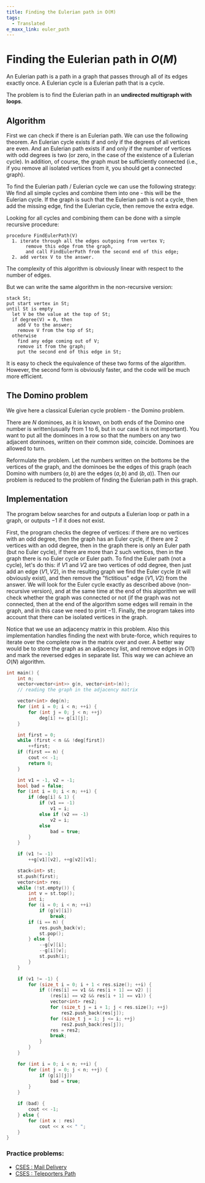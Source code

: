 ```yaml
---
title: Finding the Eulerian path in O(M)
tags:
  - Translated
e_maxx_link: euler_path
---
```

# Finding the Eulerian path in $O(M)$

An Eulerian path is a path in a graph that passes through all of its edges exactly once.
A Eulerian cycle is a Eulerian path that is a cycle.

The problem is to find the Eulerian path in an **undirected multigraph with loops**.

## Algorithm

First we can check if there is an Eulerian path.
We can use the following theorem. An Eulerian cycle exists if and only if the degrees of all vertices are even.
And an Eulerian path exists if and only if the number of vertices with odd degrees is two (or zero, in the case of the existence of a Eulerian cycle).
In addition, of course, the graph must be sufficiently connected (i.e., if you remove all isolated vertices from it, you should get a connected graph).

To find the Eulerian path / Eulerian cycle we can use the following strategy:
We find all simple cycles and combine them into one - this will be the Eulerian cycle.
If the graph is such that the Eulerian path is not a cycle, then add the missing edge, find the Eulerian cycle, then remove the extra edge.

Looking for all cycles and combining them can be done with a simple recursive procedure:

```nohighlight
procedure FindEulerPath(V)
  1. iterate through all the edges outgoing from vertex V;
       remove this edge from the graph,
       and call FindEulerPath from the second end of this edge;
  2. add vertex V to the answer.
```

The complexity of this algorithm is obviously linear with respect to the number of edges.

But we can write the same algorithm in the non-recursive version:

```nohighlight
stack St;
put start vertex in St;
until St is empty
  let V be the value at the top of St;
  if degree(V) = 0, then
    add V to the answer;
    remove V from the top of St;
  otherwise
    find any edge coming out of V;
    remove it from the graph;
    put the second end of this edge in St;
```

It is easy to check the equivalence of these two forms of the algorithm. However, the second form is obviously faster, and the code will be much more efficient.

## The Domino problem

We give here a classical Eulerian cycle problem - the Domino problem.

There are $N$ dominoes, as it is known, on both ends of the Domino one number is written(usually from 1 to 6, but in our case it is not important). You want to put all the dominoes in a row so that the numbers on any two adjacent dominoes, written on their common side, coincide. Dominoes are allowed to turn.

Reformulate the problem. Let the numbers written on the bottoms be the vertices of the graph, and the dominoes be the edges of this graph (each Domino with numbers $(a,b)$ are the edges $(a,b)$ and $(b, a)$). Then our problem is reduced to the problem of finding the Eulerian path in this graph.

## Implementation

The program below searches for and outputs a Eulerian loop or path in a graph, or outputs $-1$ if it does not exist.

First, the program checks the degree of vertices: if there are no vertices with an odd degree, then the graph has an Euler cycle, if there are $2$ vertices with an odd degree, then in the graph there is only an Euler path (but no Euler cycle), if there are more than $2$ such vertices, then in the graph there is no Euler cycle or Euler path.
To find the Euler path (not a cycle), let's do this: if $V1$ and $V2$ are two vertices of odd degree, then just add an edge $(V1, V2)$, in the resulting graph we find the Euler cycle (it will obviously exist), and then remove the "fictitious" edge $(V1, V2)$ from the answer.
We will look for the Euler cycle exactly as described above (non-recursive version), and at the same time at the end of this algorithm we will check whether the graph was connected or not (if the graph was not connected, then at the end of the algorithm some edges will remain in the graph, and in this case we need to print $-1$).
Finally, the program takes into account that there can be isolated vertices in the graph.

Notice that we use an adjacency matrix in this problem.
Also this implementation handles finding the next with brute-force, which requires to iterate over the complete row in the matrix over and over.
A better way would be to store the graph as an adjacency list, and remove edges in $O(1)$ and mark the reversed edges in separate list.
This way we can achieve an $O(N)$ algorithm.

```cpp
int main() {
    int n;
    vector<vector<int>> g(n, vector<int>(n));
    // reading the graph in the adjacency matrix

    vector<int> deg(n);
    for (int i = 0; i < n; ++i) {
        for (int j = 0; j < n; ++j)
            deg[i] += g[i][j];
    }

    int first = 0;
    while (first < n && !deg[first])
        ++first;
    if (first == n) {
        cout << -1;
        return 0;
    }

    int v1 = -1, v2 = -1;
    bool bad = false;
    for (int i = 0; i < n; ++i) {
        if (deg[i] & 1) {
            if (v1 == -1)
                v1 = i;
            else if (v2 == -1)
                v2 = i;
            else
                bad = true;
        }
    }

    if (v1 != -1)
        ++g[v1][v2], ++g[v2][v1];

    stack<int> st;
    st.push(first);
    vector<int> res;
    while (!st.empty()) {
        int v = st.top();
        int i;
        for (i = 0; i < n; ++i)
            if (g[v][i])
                break;
        if (i == n) {
            res.push_back(v);
            st.pop();
        } else {
            --g[v][i];
            --g[i][v];
            st.push(i);
        }
    }

    if (v1 != -1) {
        for (size_t i = 0; i + 1 < res.size(); ++i) {
            if ((res[i] == v1 && res[i + 1] == v2) ||
                (res[i] == v2 && res[i + 1] == v1)) {
                vector<int> res2;
                for (size_t j = i + 1; j < res.size(); ++j)
                    res2.push_back(res[j]);
                for (size_t j = 1; j <= i; ++j)
                    res2.push_back(res[j]);
                res = res2;
                break;
            }
        }
    }

    for (int i = 0; i < n; ++i) {
        for (int j = 0; j < n; ++j) {
            if (g[i][j])
                bad = true;
        }
    }

    if (bad) {
        cout << -1;
    } else {
        for (int x : res)
            cout << x << " ";
    }
}
```
### Practice problems:

- [CSES : Mail Delivery](https://cses.fi/problemset/task/1691)
- [CSES : Teleporters Path](https://cses.fi/problemset/task/1693)
